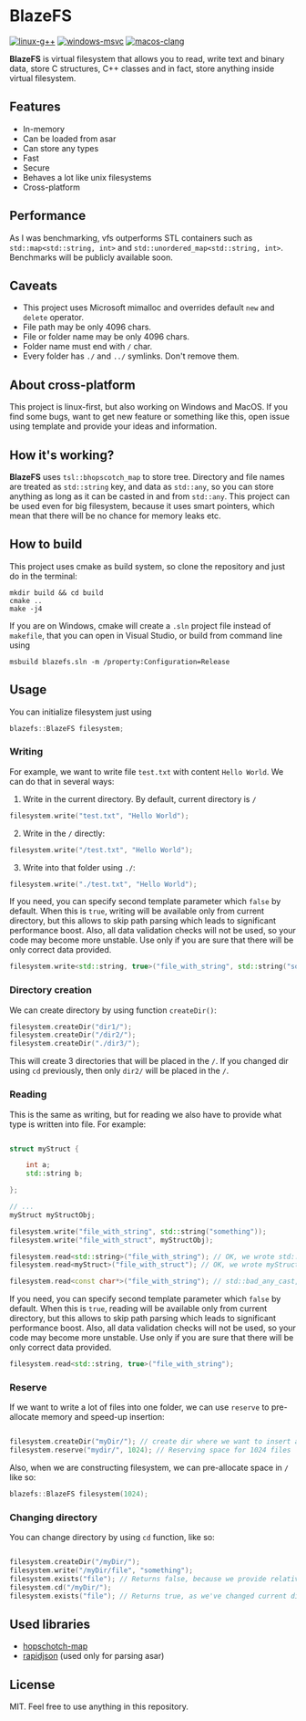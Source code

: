 # BlazeFS
[![linux-g++](https://github.com/Bolderaysky/BlazeFS/actions/workflows/linux-compilation.yml/badge.svg)](https://github.com/Bolderaysky/BlazeFS/actions/workflows/linux-compilation.yml)
[![windows-msvc](https://github.com/Bolderaysky/BlazeFS/actions/workflows/windows-compilation.yml/badge.svg)](https://github.com/Bolderaysky/BlazeFS/actions/workflows/windows-compilation.yml)
[![macos-clang](https://github.com/Bolderaysky/BlazeFS/actions/workflows/macos-compilation.yml/badge.svg)](https://github.com/Bolderaysky/BlazeFS/actions/workflows/macos-compilation.yml)

**BlazeFS** is virtual filesystem that allows you to read, write text and binary data, store C structures, C++ classes and in fact, store anything inside virtual filesystem.

## Features
- In-memory
- Can be loaded from asar
- Can store any types
- Fast
- Secure
- Behaves a lot like unix filesystems
- Cross-platform

## Performance
As I was benchmarking, vfs outperforms STL containers such as `std::map<std::string, int>` and `std::unordered_map<std::string, int>`. Benchmarks will be publicly available soon.

## Caveats
- This project uses Microsoft mimalloc and overrides default `new` and `delete` operator.
- File path may be only 4096 chars.
- File or folder name may be only 4096 chars.
- Folder name must end with `/` char.
- Every folder has `./` and `../` symlinks. Don't remove them.

## About cross-platform
This project is linux-first, but also working on Windows and MacOS. If you find some bugs, want to get new feature or something like this, open issue using template and provide your ideas and information.
## How it's working?
**BlazeFS** uses `tsl::bhopscotch_map` to store tree. Directory and file names are treated as `std::string` key, and data as `std::any`, so you can store anything as long as it can be casted in and from `std::any`. This project can be used even for big filesystem, because it uses smart pointers, which mean that there will be no chance for memory leaks etc.
## How to build
This project uses cmake as build system, so clone the repository and just do in the terminal:
```
mkdir build && cd build
cmake ..
make -j4
```
If you are on Windows, cmake will create a `.sln` project file instead of `makefile`, that you can open in Visual Studio, or build from command line using
```
msbuild blazefs.sln -m /property:Configuration=Release
```

## Usage
You can initialize filesystem just using
```cpp
blazefs::BlazeFS filesystem;
```
### Writing
For example, we want to write file `test.txt` with content `Hello World`. We can do that in several ways:
1. Write in the current directory. By default, current directory is `/`
```cpp
filesystem.write("test.txt", "Hello World");
```
2. Write in the `/` directly:
```cpp
filesystem.write("/test.txt", "Hello World");
```
3. Write into that folder using `./`:
```cpp
filesystem.write("./test.txt", "Hello World");
```

If you need, you can specify second template parameter which `false` by default. When this is `true`, writing will be available only from current directory, but this allows to skip path parsing which leads to significant performance boost. Also, all data validation checks will not be used, so your code may become more unstable. Use only if you are sure that there will be only correct data provided.

```cpp
filesystem.write<std::string, true>("file_with_string", std::string("something"));
```

### Directory creation

We can create directory by using function `createDir()`:
```cpp
filesystem.createDir("dir1/");
filesystem.createDir("/dir2/");
filesystem.createDir("./dir3/");
```
This will create 3 directories that will be placed in the `/`. If you changed dir using `cd` previously, then only `dir2/` will be placed in the `/`.

### Reading
This is the same as writing, but for reading we also have to provide what type is written into file. For example:
```cpp

struct myStruct {

    int a;
    std::string b;

};

// ...
myStruct myStructObj;

filesystem.write("file_with_string", std::string("something"));
filesystem.write("file_with_struct", myStructObj);

filesystem.read<std::string>("file_with_string"); // OK, we wrote std::string and are reading std string
filesystem.read<myStruct>("file_with_struct"); // OK, we wrote myStruct and are reading myStruct

filesystem.read<const char*>("file_with_string"); // std::bad_any_cast, trying to read const char* where we wrote std::string
```

If you need, you can specify second template parameter which `false` by default. When this is `true`, reading will be available only from current directory, but this allows to skip path parsing which leads to significant performance boost. Also, all data validation checks will not be used, so your code may become more unstable. Use only if you are sure that there will be only correct data provided.

```cpp
filesystem.read<std::string, true>("file_with_string");
```

### Reserve
If we want to write a lot of files into one folder, we can use `reserve` to pre-allocate memory and speed-up insertion:
```cpp

filesystem.createDir("myDir/"); // create dir where we want to insert a lot of files
filesystem.reserve("mydir/", 1024); // Reserving space for 1024 files

```

Also, when we are constructing filesystem, we can pre-allocate space in `/` like so:
```cpp
blazefs::BlazeFS filesystem(1024);
```

### Changing directory

You can change directory by using `cd` function, like so:

```cpp

filesystem.createDir("/myDir/");
filesystem.write("/myDir/file", "something");
filesystem.exists("file"); // Returns false, because we provide relative path, and current directory is /
filesystem.cd("/myDir/");
filesystem.exists("file"); // Returns true, as we've changed current directory

```

## Used libraries
- [hopschotch-map](https://github.com/Tessil/hopscotch-map)
- [rapidjson](https://rapidjson.org/) (used only for parsing asar)

## License
MIT. Feel free to use anything in this repository.
